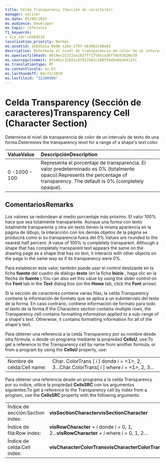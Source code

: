 ```yaml
---
title: Celda Transparency (Sección de caracteres)
manager: soliver
ms.date: 03/09/2015
ms.audience: Developer
ms.topic: reference
f1_keywords:
- vis_sdr.chm50135
localization_priority: Normal
ms.assetid: ab835a1a-9e90-126e-279f-463882c48e93
description: Determina el nivel de transparencia de color de un intervalo de texto de una forma.
ms.openlocfilehash: 8619ec25372ae163fff1759aca36ff6693820e39
ms.sourcegitcommit: 8fe462c32b91c87911942c188f3445e85a54137c
ms.translationtype: MT
ms.contentlocale: es-ES
ms.lasthandoff: 04/23/2019
ms.locfileid: "32280986"
---
```

# <a name="transparency-cell-character-section"></a><span data-ttu-id="d0887-103">Celda Transparency (Sección de caracteres)</span><span class="sxs-lookup"><span data-stu-id="d0887-103">Transparency Cell (Character Section)</span></span>

<span data-ttu-id="d0887-104">Determina el nivel de transparencia de color de un intervalo de texto de una forma.</span><span class="sxs-lookup"><span data-stu-id="d0887-104">Determines the transparency level for a range of a shape's text color.</span></span>
  
|<span data-ttu-id="d0887-105">**Value**</span><span class="sxs-lookup"><span data-stu-id="d0887-105">**Value**</span></span>|<span data-ttu-id="d0887-106">**Descripción**</span><span class="sxs-lookup"><span data-stu-id="d0887-106">**Description**</span></span>|
|:-----|:-----|
|<span data-ttu-id="d0887-107">0 -100</span><span class="sxs-lookup"><span data-stu-id="d0887-107">0 - 100</span></span>  <br/> |<span data-ttu-id="d0887-p101">Representa el porcentaje de transparencia. El valor predeterminado es 0% (totalmente opaco).</span><span class="sxs-lookup"><span data-stu-id="d0887-p101">Represents the percentage of transparency. The default is 0% (completely opaque).</span></span>  <br/> |
   
## <a name="remarks"></a><span data-ttu-id="d0887-110">Comentarios</span><span class="sxs-lookup"><span data-stu-id="d0887-110">Remarks</span></span>

<span data-ttu-id="d0887-p102">Los valores se redondean al medio porcentaje más próximo. El valor 100% hace que sea totalmente transparente. Aunque una forma con texto totalmente transparente y otra sin texto tienen la misma apariencia en la página de dibujo, la interacción con los demás objetos de la página se producirá como si su transparencia fuera del 0%.</span><span class="sxs-lookup"><span data-stu-id="d0887-p102">Values are rounded to the nearest half percent. A value of 100% is completely transparent. Although a shape that has completely transparent text appears the same on the drawing page as a shape that has no text, it interacts with other objects on the page in the same way as if its transparency were 0%.</span></span>
  
<span data-ttu-id="d0887-114">Para establecer este valor, también puede usar el control deslizante en la ficha **fuente** del cuadro de diálogo **texto** (en la ficha **Inicio** , haga clic en la flecha de **fuente** ).</span><span class="sxs-lookup"><span data-stu-id="d0887-114">You can also set this value by using the slider control on the **Font** tab in the **Text** dialog box (on the **Home** tab, click the **Font** arrow).</span></span> 
  
<span data-ttu-id="d0887-p103">Si la sección de caracteres contiene varias filas, la celda Transparency contiene la información de formato que se aplica a un subintervalo del texto de la forma. En caso contrario, contiene información de formato para todo el texto de la forma.</span><span class="sxs-lookup"><span data-stu-id="d0887-p103">If the Characters section contains multiple rows, the Transparency cell contains formatting information applied to a sub-range of a shape's text. Otherwise, it contains formatting information for all of the shape's text.</span></span>
  
<span data-ttu-id="d0887-117">Para obtener una referencia a la celda Transparency por su nombre desde otra fórmula, o desde un programa mediante la propiedad **CellsU**, use:</span><span class="sxs-lookup"><span data-stu-id="d0887-117">To get a reference to the Transparency cell by name from another formula, or from a program by using the **CellsU** property, use:</span></span> 
  
|||
|:-----|:-----|
|<span data-ttu-id="d0887-118">Nombre de celda:</span><span class="sxs-lookup"><span data-stu-id="d0887-118">Cell name:</span></span>  <br/> |<span data-ttu-id="d0887-119">Char. ColorTrans [ *i* ] donde *i* = <1>, 2, 3...</span><span class="sxs-lookup"><span data-stu-id="d0887-119">Char.ColorTrans[ *i*  ] where  *i*  = <1>, 2, 3...</span></span>  <br/> |
   
<span data-ttu-id="d0887-120">Para obtener una referencia desde un programa a la celda Transparency por su índice, utilice la propiedad **CellsSRC** con los argumentos siguientes:</span><span class="sxs-lookup"><span data-stu-id="d0887-120">To get a reference to the Transparency cell by index from a program, use the **CellsSRC** property with the following arguments:</span></span> 
  
|||
|:-----|:-----|
|<span data-ttu-id="d0887-121">Índice de sección:</span><span class="sxs-lookup"><span data-stu-id="d0887-121">Section index:</span></span>  <br/> |<span data-ttu-id="d0887-122">**visSectionCharacter**</span><span class="sxs-lookup"><span data-stu-id="d0887-122">**visSectionCharacter**</span></span> <br/> |
|<span data-ttu-id="d0887-123">Índice de fila:</span><span class="sxs-lookup"><span data-stu-id="d0887-123">Row index:</span></span>  <br/> |<span data-ttu-id="d0887-124">**visRowCharacter** +  *i* donde *i* = 0, 1, 2...</span><span class="sxs-lookup"><span data-stu-id="d0887-124">**visRowCharacter** +  *i*  where  *i*  = 0, 1, 2...</span></span>  <br/> |
|<span data-ttu-id="d0887-125">Índice de celda:</span><span class="sxs-lookup"><span data-stu-id="d0887-125">Cell index:</span></span>  <br/> |<span data-ttu-id="d0887-126">**visCharacterColorTrans**</span><span class="sxs-lookup"><span data-stu-id="d0887-126">**visCharacterColorTrans**</span></span> <br/> |
   

